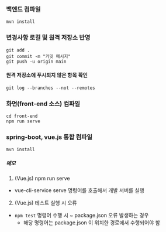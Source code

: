 ### 백엔드 컴파일
```
mvn install
```

### 변경사항 로컬 및 원격 저장소 반영
```
git add .
git commit -m "커밋 메시지"
git push -u origin main
```

#### 원격 저장소에 푸시되지 않은 항목 확인
```
git log --branches --not --remotes
```

### 화면(front-end 소스) 컴파일
```
cd front-end
npm run serve
```

### spring-boot, vue.js 통합 컴파일
```
mvn install
```

##### 메모
1. (Vue.js) npm run serve
  - vue-cli-service serve 명령어를 호출해서 개발 서버를 실행
2. (Vue.js) 테스트 실행 시 오류
  - ``npm test`` 명령어 수행 시 ~ package.json 오류 발생하는 경우
    - 해당 명령어는 package.json 이 위치한 경로에서 수행되어야 함
